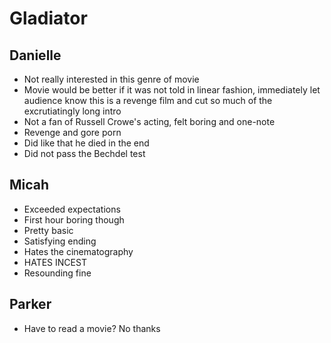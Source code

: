 # Gladiator

## Danielle

- Not really interested in this genre of movie
- Movie would be better if it was not told in linear fashion, immediately let audience know this is a revenge film and cut so much of the excrutiatingly long intro
- Not a fan of Russell Crowe's acting, felt boring and one-note
- Revenge and gore porn
- Did like that he died in the end
- Did not pass the Bechdel test

## Micah

- Exceeded expectations
- First hour boring though
- Pretty basic
- Satisfying ending
- Hates the cinematography
- HATES INCEST
- Resounding fine

## Parker

- Have to read a movie? No thanks
